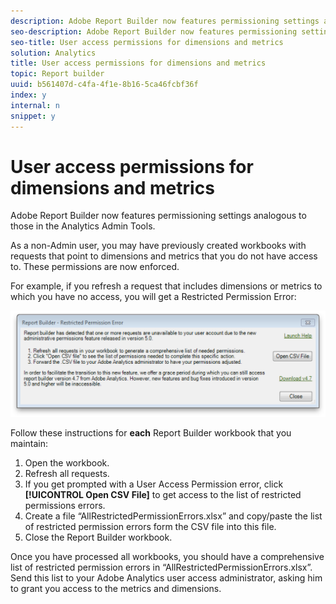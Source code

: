 ```yaml
---
description: Adobe Report Builder now features permissioning settings analogous to those in the Analytics Admin Tools.
seo-description: Adobe Report Builder now features permissioning settings analogous to those in the Analytics Admin Tools.
seo-title: User access permissions for dimensions and metrics
solution: Analytics
title: User access permissions for dimensions and metrics
topic: Report builder
uuid: b561407d-c4fa-4f1e-8b16-5ca46fcbf36f
index: y
internal: n
snippet: y
---
```


# User access permissions for dimensions and metrics

Adobe Report Builder now features permissioning settings analogous to those in the Analytics Admin Tools.

As a non-Admin user, you may have previously created workbooks with requests that point to dimensions and metrics that you do not have access to. These permissions are now enforced.

For example, if you refresh a request that includes dimensions or metrics to which you have no access, you will get a Restricted Permission Error:

![](assets/arb_restrc_perm.jpeg)

Follow these instructions for **each** Report Builder workbook that you maintain:

1. Open the workbook. 
1. Refresh all requests. 
1. If you get prompted with a User Access Permission error, click **[!UICONTROL Open CSV File]** to get access to the list of restricted permissions errors. 
1. Create a file “AllRestrictedPermissionErrors.xlsx” and copy/paste the list of restricted permission errors form the CSV file into this file. 
1. Close the Report Builder workbook.

Once you have processed all workbooks, you should have a comprehensive list of restricted permission errors in “AllRestrictedPermissionErrors.xlsx”. Send this list to your Adobe Analytics user access administrator, asking him to grant you access to the metrics and dimensions. 
